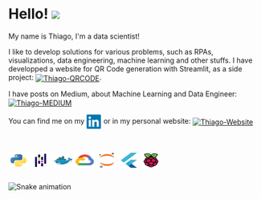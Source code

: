 # Hello! <img src="https://raw.githubusercontent.com/MartinHeinz/MartinHeinz/master/wave.gif" width="30px">

My name is Thiago, I'm a data scientist!

<p dir="auto">I like to develop solutions for various problems, such as RPAs, visualizations, data engineering, machine learning and other stuffs. I have developped a website for QR Code generation with Streamlit, as a side project: <a href="https://share.streamlit.io/thiagobellotto/qrcode_generator/main/streamlit_qrcode.py" rel="nofollow"><img align="center" alt="Thiago-QRCODE" height="20" width="25" src="https://streamlit.io/images/brand/streamlit-mark-color.png" alt="Streamlit" style="max-width: 100%;"></a>.</p>

I have posts on Medium, about Machine Learning and Data Engineer: <a href="https://thiago-bellotto.medium.com/" rel="nofollow"><img align="center" alt="Thiago-MEDIUM" height="30" width="130" src="https://miro.medium.com/max/8976/1*Ra88BZ-CSTovFS2ZSURBgg.png" alt="Medium" style="max-width: 100%;"></a>

<p dir="auto">You can find me on my <a href="https://www.linkedin.com/in/thiago-bellotto/" rel="nofollow"><img align="center" alt="Thiago-fluter" height="30" width="30" src="https://github.com/devicons/devicon/blob/master/icons/linkedin/linkedin-original.svg" alt="LinkedIn" style="max-width: 100%;"></a> or in my personal website: <a href="https://www.thiagobellotto.com/" rel="nofollow"><img align="center" alt="Thiago-Website" height="40" width="40" src="https://user-images.githubusercontent.com/17580929/165942537-9f481684-a483-4e27-848f-580e318b07a6.png" alt="Website" style="max-width: 100%, max-height: 100%;"></a></p>

<h2 dir="auto"></h2>
<div dir="icons"><br>
  <img align="center" alt="Thiago-python" height="30" width="40" src="https://github.com/devicons/devicon/blob/master/icons/python/python-original.svg" style="max-width:100%;">
  <img align="center" alt="Thiago-docker" height="30" width="40" src="https://github.com/devicons/devicon/blob/master/icons/pandas/pandas-original.svg" style="max-width:100%;">
  <img align="center" alt="Thiago-docker" height="30" width="40" src="https://github.com/devicons/devicon/blob/master/icons/docker/docker-original.svg" style="max-width:100%;">
  <img align="center" alt="Thiago-gcloud" height="30" width="40" src="https://github.com/devicons/devicon/blob/master/icons/googlecloud/googlecloud-original.svg" style="max-width:100%;">
  <img align="center" alt="Thiago-jupyter" height="30" width="40" src="https://github.com/devicons/devicon/blob/master/icons/jupyter/jupyter-original.svg" style="max-width:100%;">
  <img align="center" alt="Thiago-fluter" height="30" width="40" src="https://github.com/devicons/devicon/blob/master/icons/flutter/flutter-original.svg" style="max-width:100%;">
  <img align="center" alt="Thiago-raspberry" height="30" width="40" src="https://github.com/devicons/devicon/blob/master/icons/raspberrypi/raspberrypi-original.svg" style="max-width:100%;">
</div>
<h2 dir="auto"></h2>

![Snake animation](https://github.com/thiagobellotto/thiagobellotto/blob/output/github-contribution-grid-snake.svg)
